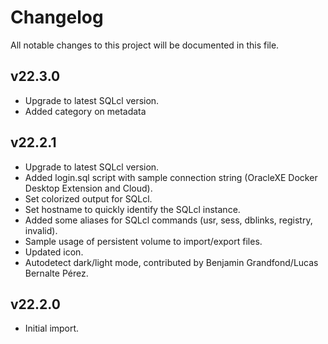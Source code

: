 # Changelog

All notable changes to this project will be documented in this file.

## v22.3.0

- Upgrade to latest SQLcl version.
- Added category on metadata

## v22.2.1

- Upgrade to latest SQLcl version.
- Added login.sql script with sample connection string (OracleXE Docker Desktop Extension and Cloud).
- Set colorized output for SQLcl.
- Set hostname to quickly identify the SQLcl instance.
- Added some aliases for SQLcl commands (usr, sess, dblinks, registry, invalid).
- Sample usage of persistent volume to import/export files.
- Updated icon.
- Autodetect dark/light mode, contributed by Benjamin Grandfond/Lucas Bernalte Pérez.

## v22.2.0

- Initial import.
